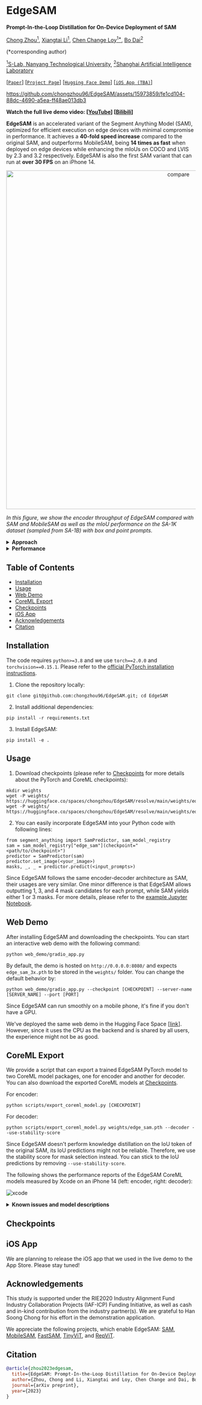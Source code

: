 # EdgeSAM
**Prompt-In-the-Loop Distillation for On-Device Deployment of SAM**


[Chong Zhou<sup>1</sup>](https://chongzhou96.github.io/), 
[Xiangtai Li<sup>1</sup>](https://lxtgh.github.io/), 
[Chen Change Loy<sup>1*</sup>](https://www.mmlab-ntu.com/person/ccloy/), 
[Bo Dai<sup>2</sup>](https://daibo.info/)

(*corresponding author)

[<sup>1</sup>S-Lab, Nanyang Technological University](https://www.mmlab-ntu.com/), 
[<sup>2</sup>Shanghai Artificial Intelligence Laboratory](https://www.shlab.org.cn/)

[[`Paper`]()] 
[[`Project Page`](https://mmlab-ntu.github.io/project/edgesam/)]
[[`Hugging Face Demo`](https://huggingface.co/spaces/chongzhou/EdgeSAM)]
[[`iOS App (TBA)`]()]

https://github.com/chongzhou96/EdgeSAM/assets/15973859/fe1cd104-88dc-4690-a5ea-ff48ae013db3

**Watch the full live demo video: [[YouTube](https://www.youtube.com/watch?v=YYsEQ2vleiE)] [[Bilibili](https://www.bilibili.com/video/BV1294y1P7TC/)]**

**EdgeSAM** is an accelerated variant of the Segment Anything Model (SAM), optimized for efficient execution on edge devices with minimal compromise in performance. 
It achieves a **40-fold speed increase** compared to the original SAM, and outperforms MobileSAM, being **14 times as fast** when deployed on edge devices while enhancing the mIoUs on COCO and LVIS by 2.3 and 3.2 respectively. 
EdgeSAM is also the first SAM variant that can run at **over 30 FPS** on an iPhone 14.

<p align="center">
  <img width="900" alt="compare" src="https://github.com/chongzhou96/EdgeSAM/assets/15973859/95a6f308-7300-4cb4-8b1b-b711cdea3f64">
</p>

*In this figure, we show the encoder throughput of EdgeSAM compared with SAM and MobileSAM as well as the mIoU performance on the SA-1K dataset (sampled from SA-1B) with box and point prompts.*

<details>
  
<summary> <strong>Approach</strong> </summary>

Our approach involves distilling the original ViT-based SAM image encoder into a purely CNN-based architecture, better suited for edge devices. We carefully benchmark various distillation strategies and demonstrate that task-agnostic encoder distillation fails to capture the full knowledge embodied in SAM. To overcome this bottleneck, we include both the prompt encoder and mask decoder in the distillation process, with box and point prompts in the loop, so that the distilled model can accurately capture the intricate dynamics between user input and mask generation.
  
  <p align="center">
    <img width="612" alt="arch" src="https://github.com/chongzhou96/EdgeSAM/assets/15973859/e706101a-c3d5-4d99-bea5-c6735ce25237">
  </p>
  
</details>

<details>
  
<summary> <strong>Performance</strong> </summary>
  
| Method      | Train Set | COCO AP | COCO AP<sub>s</sub> | COCO AP<sub>m</sub> | COCO AP<sub>l</sub> | GFLops | MParam. | FPS iPhone 14 | FPS 2080 Ti | FPS 3090 |
|-------------|-----------|---------|---------------------|---------------------|---------------------|--------|---------|---------------|-------------|----------|
| SAM         | SA-1B     | 46.1    | 33.6                | 51.9                | 57.7                | 2734.8 | 641.1   | -             | 4.3         | -        |
| FastSAM     | 2% SA-1B  | 37.9    | 23.9                | 43.4                | 50.0                | 887.6  | 68.2    | -             | -           | 25.0*    |
| MobileSAM   | 1% SA-1B  | 39.4    | 26.9                | 44.4                | 52.2                | 38.2   | 9.8     | 4.9           | 103.5       | 100.0*   |
| EdgeSAM     | 1% SA-1B  | 42.2    | 29.6                | 47.6                | 53.9                | 22.1   | 9.6     | 38.7          | 164.3       | -        |
| EdgeSAM-3x  | 3% SA-1B  | 42.7    | 30.0                | 48.6                | 54.5                | 22.1   | 9.6     | 38.7          | 164.3       | -        |
| EdgeSAM-10x | 10% SA-1B | 43.0    | 30.3                | 48.9                | 55.1                | 22.1   | 9.6     | 38.7          | 164.3       | -        |

*In this table, we report the mask mAP on the COCO dataset. ViTDet-H is used as the detector, whose box mAP is 58.7, to provide box prompts. For speed benchmarking, we infer both the encoder and decoder (with a single prompt). FLOPs are calculated based on the 1024x1024 input resolution. Numbers denoted by * are copied from MobileSAM. 3x and 10x represent training with more data. Here, we do not apply an additional mask refinement iteration per the setting of the original SAM paper.*

</details>

## Table of Contents

- [Installation](#installation)
- [Usage](#usage)
- [Web Demo](#demo)
- [CoreML Export](#coreml)
- [Checkpoints](#checkpoints)
- [iOS App](#ios)
- [Acknowledgements](#acknowledgement)
- [Citation](#cite)

## Installation <a name="installation"></a>

The code requires `python>=3.8` and we use `torch==2.0.0` and `torchvision==0.15.1`. Please refer to the 
[official PyTorch installation instructions](https://pytorch.org/get-started/locally/).

1. Clone the repository locally:

```
git clone git@github.com:chongzhou96/EdgeSAM.git; cd EdgeSAM
```

2. Install additional dependencies:

```
pip install -r requirements.txt
```

3. Install EdgeSAM:

```
pip install -e .
```

## Usage <a name="usage"></a>

1. Download checkpoints (please refer to [Checkpoints](#checkpoints) for more details about the PyTorch and CoreML checkpoints):

```
mkdir weights
wget -P weights/ https://huggingface.co/spaces/chongzhou/EdgeSAM/resolve/main/weights/edge_sam.pth
wget -P weights/ https://huggingface.co/spaces/chongzhou/EdgeSAM/resolve/main/weights/edge_sam_3x.pth
```

2. You can easily incorporate EdgeSAM into your Python code with following lines:

```
from segment_anything import SamPredictor, sam_model_registry
sam = sam_model_registry["edge_sam"](checkpoint="<path/to/checkpoint>")
predictor = SamPredictor(sam)
predictor.set_image(<your_image>)
masks, _, _ = predictor.predict(<input_prompts>)
```

Since EdgeSAM follows the same encoder-decoder architecture as SAM, their usages are very similar. One minor difference is that EdgeSAM allows outputting 1, 3, and 4 mask candidates for each prompt, while SAM yields either 1 or 3 masks. For more details, please refer to the [example Jupyter Notebook](https://github.com/chongzhou96/EdgeSAM/blob/master/notebooks/predictor_example.ipynb).

## Web Demo <a name="demo"></a>
After installing EdgeSAM and downloading the checkpoints. You can start an interactive web demo with the following command:

```
python web_demo/gradio_app.py
```

By default, the demo is hosted on `http://0.0.0.0:8080/` and expects `edge_sam_3x.pth` to be stored in the `weights/` folder. You can change the default behavior by:

```
python web_demo/gradio_app.py --checkpoint [CHECKPOINT] --server-name [SERVER_NAME] --port [PORT]
```

Since EdgeSAM can run smoothly on a mobile phone, it's fine if you don't have a GPU.

We've deployed the same web demo in the Hugging Face Space [[link](https://huggingface.co/spaces/chongzhou/EdgeSAM)]. However, since it uses the CPU as the backend and is shared by all users, the experience might not be as good.

## CoreML Export <a name="coreml"></a>
We provide a script that can export a trained EdgeSAM PyTorch model to two CoreML model packages, one for encoder and another for decoder. You can also download the exported CoreML models at [Checkpoints](#checkpoints).

For encoder:

```
python scripts/export_coreml_model.py [CHECKPOINT]
```

For decoder:

```
python scripts/export_coreml_model.py weights/edge_sam.pth --decoder --use-stability-score
```

Since EdgeSAM doesn't perform knowledge distillation on the IoU token of the original SAM, its IoU predictions might not be reliable. Therefore, we use the stability score for mask selection instead. You can stick to the IoU predictions by removing `--use-stability-score`.

The following shows the performance reports of the EdgeSAM CoreML models measured by Xcode on an iPhone 14 (left: encoder, right: decoder):

<p align="center">
  
  ![xcode](https://github.com/chongzhou96/EdgeSAM/assets/15973859/8df54f76-24c9-4ad2-af6d-086b971d073b)
  
</p>

<details>
  <summary> <strong> Known issues and model descriptions </strong> </summary>

  As of `coremltools==7.1`, you may encounter the assertion error during the export, e.g., `assert len(inputs) <= 3 or inputs[3] is None`. One workaround is to comment out this assertion following the traceback path, e.g., `/opt/anaconda3/envs/EdgeSAM/lib/python3.8/site-packages/coremltools/converters/mil/frontend/torch/ops.py line 1573`.

  Since CoreML doesn't support interpolation with dynamic target sizes, the converted CoreML models do not contain the pre-processing, i.e., resize-norm-pad, and the post-processing, i.e., resize back the original size.

  The encoder takes a `1x3x1024x1024` image as the input and outputs a `1x256x64x64`
  
</details>

## Checkpoints <a name="checkpoints"></a>

## iOS App <a name="ios"></a>
We are planning to release the iOS app that we used in the live demo to the App Store. Please stay tuned!

## Acknowledgements <a name="acknowledgement"></a>
This study is supported under the RIE2020 Industry Alignment Fund Industry Collaboration Projects (IAF-ICP) Funding Initiative, as well as cash and in-kind contribution from the industry partner(s). We are grateful to Han Soong Chong for his effort in the demonstration application.

We appreciate the following projects, which enable EdgeSAM: [SAM](https://github.com/facebookresearch/segment-anything), [MobileSAM](https://github.com/ChaoningZhang/MobileSAM), [FastSAM](https://github.com/CASIA-IVA-Lab/FastSAM), [TinyViT](https://github.com/microsoft/Cream), and [RepViT](https://github.com/THU-MIG/RepViT).

## Citation <a name="cite"></a>
```bibtex
@article{zhou2023edgesam,
  title={EdgeSAM: Prompt-In-the-Loop Distillation for On-Device Deployment of SAM},
  author={Zhou, Chong and Li, Xiangtai and Loy, Chen Change and Dai, Bo},
  journal={arXiv preprint},
  year={2023}
}
```
